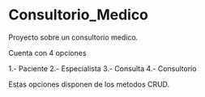 # Consultorio_Medico


Proyecto sobre un consultorio medico.

Cuenta con 4  opciones

1.- Paciente
2.- Especialista
3.- Consulta
4.- Consultorio

Estas opciones disponen de los metodos CRUD.
